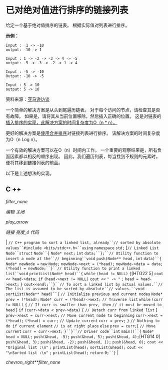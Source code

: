 # 已对绝对值进行排序的链接列表

给定一个基于绝对值排序的链表。 根据实际值对列表进行排序。

**示例：**

```
Input :  1 -> -10 
output: -10 -> 1

Input : 1 -> -2 -> -3 -> 4 -> -5 
output: -5 -> -3 -> -2 -> 1 -> 4 

Input : -5 -> -10 
Output: -10 -> -5

Input : 5 -> 10 
output: 5 -> 10

```

资料来源：[亚马逊访谈](https://www.geeksforgeeks.org/amazon-interview-experience-set-258-for-sde1/)

一个简单的解决方案是从头到尾遍历链表。 对于每个访问的节点，请检查其是否有故障。 如果是，请将其从当前位置移除，然后插入正确的位置。 这是对链表的[插入排序的实现，此解决方案的时间复杂度为O（n * n）。](http://geeksquiz.com/insertion-sort-for-singly-linked-list/)

更好的解决方案是[使用合并排序](https://www.geeksforgeeks.org/merge-sort-for-linked-list/)对链接列表进行排序。 该解决方案的时间复杂度为O（n Log n）。

一个有效的解决方案可以在O（n）时间内工作。 一个重要的观察结果是，所有负面因素都以相反的顺序出现。 因此，我们遍历列表，每当找到不规则的元素时，便将其移到链接列表的前面。

以下是上述想法的实现。

## C ++

*filter_none*

*编辑*
*关闭*

*play_arrow*

*链接*
*亮度_4*
*代码*

| `// C++ program to sort a linked list, already``// sorted by absolute values``#include <bits/stdc++.h>``using` `namespace` `std;` [`// Linked List Node``struct` `Node``{` `Node* next;` `int` `data;``};``// Utility function to insert a node at the``// beginning``void` `push(Node** head,` `int` `data)``{` `Node* newNode =` `new` `Node;` `newNode->next = (*head);` `newNode->data = data;` `(*head) = newNode;``}``// Utility function to print a linked list``void` `printList(Node* head)``{` `while` `(head != NULL)` `{`[HTG22 5]  `cout << head->data;` `if` `(head->next != NULL)` `cout <<` `" -> "` `;` `head = head->next;` `}` `cout<<endl;``}``// To sort a linked list by actual values.``// The list is assumed to be sorted by absolute``// values.``void` `sortList(Node** head)``{` `// Initialize previous and current nodes` `Node* prev = (*head);` `Node* curr = (*head)->next;` `// Traverse list` `while` `(curr != NULL)` `{` `// If curr is smaller than prev, then` `// it must be moved to head` ] `if` `(curr->data < prev->data)`​​ `{` `// Detach curr from linked list` [ `prev->next = curr->next;` `// Move current node to beginning` `curr->next = (*head);` `(*head) = curr;` `// Update current` `curr = prev;` `}` `// Nothing to do if current element` `// is at right place` `else` `prev = curr;`[ `// Move current` `curr = curr->next;` `}``}``// Driver code``int` `main()``{` `Node* head = NULL;` `push(&head, -5);` `push(&head, 5);` `push(&head, 4);`[HTG14 0] `push(&head, 3);` `push(&head, -2);` `push(&head, 1);` `push(&head, 0);` `cout <<` `"Original list :\n"` `;` `printList(head);` `sortList(&head);` `cout <<` `"\nSorted list :\n"` `;` `printList(head);` `return` `0;``}` |

*chevron_right**filter_none*